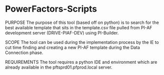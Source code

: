 # PowerFactors-Scripts

PURPOSE
The purpose of this tool (based off on python) is to search for the best available template that sits in the template.csv file pulled from PI-AF development server (DRIVE-PIAF-DEV) using PI-Builder. 

SCOPE
The tool can be used during the implementation process by the IE to cut time finding and creating a new PI-AF template during the Data Connection phase.

REQUIREMENTS
The tool requires a python IDE and environment which are already available in the pftsprd01.pfprod.local server.

